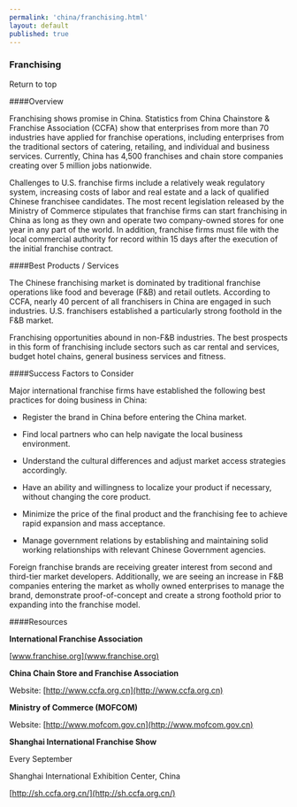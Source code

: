 ```yaml
--- 
permalink: 'china/franchising.html' 
layout: default
published: true 
---
```

<h3 id="franchising">Franchising</h3>	



Return to top



####Overview



Franchising shows promise in China. Statistics from China Chainstore & Franchise Association (CCFA) show that enterprises from more than 70 industries have applied for franchise operations, including enterprises from the traditional sectors of catering, retailing, and individual and business services. Currently, China has 4,500 franchises and chain store companies creating over 5 million jobs nationwide.



Challenges to U.S. franchise firms include a relatively weak regulatory system, increasing costs of labor and real estate and a lack of qualified Chinese franchisee candidates. The most recent legislation released by the Ministry of Commerce stipulates that franchise firms can start franchising in China as long as they own and operate two company-owned stores for one year in any part of the world. In addition, franchise firms must file with the local commercial authority for record within 15 days after the execution of the initial franchise contract.



####Best Products / Services



The Chinese franchising market is dominated by traditional franchise operations like food and beverage (F&B) and retail outlets. According to CCFA, nearly 40 percent of all franchisers in China are engaged in such industries. U.S. franchisers established a particularly strong foothold in the F&B market.



Franchising opportunities abound in non-F&B industries. The best prospects in this form of franchising include sectors such as car rental and services, budget hotel chains, general business services and fitness.



####Success Factors to Consider



Major international franchise firms have established the following best practices for doing business in China:



* Register the brand in China before entering the China market.

* Find local partners who can help navigate the local business environment.

* Understand the cultural differences and adjust market access strategies accordingly.

* Have an ability and willingness to localize your product if necessary, without changing the core product.

* Minimize the price of the final product and the franchising fee to achieve rapid expansion and mass acceptance.

* Manage government relations by establishing and maintaining solid working relationships with relevant Chinese Government agencies.



Foreign franchise brands are receiving greater interest from second and third-tier market developers. Additionally, we are seeing an increase in F&B companies entering the market as wholly owned enterprises to manage the brand, demonstrate proof-of-concept and create a strong foothold prior to expanding into the franchise model.



####Resources



**International Franchise Association**  

[www.franchise.org](www.franchise.org)  



**China Chain Store and Franchise Association**  

Website: [http://www.ccfa.org.cn](http://www.ccfa.org.cn)  



**Ministry of Commerce (MOFCOM)**  

Website: [http://www.mofcom.gov.cn](http://www.mofcom.gov.cn)  



**Shanghai International Franchise Show**  

Every September  

Shanghai International Exhibition Center, China  

[http://sh.ccfa.org.cn/](http://sh.ccfa.org.cn/)  




